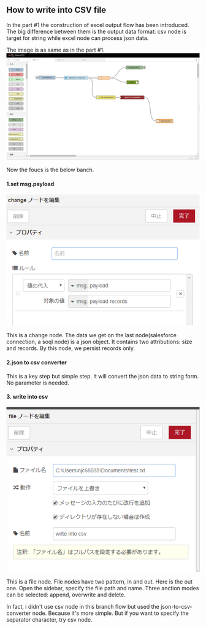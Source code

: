 ## How to write into CSV file 

In the part #1 the construction of excel output flow has been introduced. 
The big difference between them is the output data format: csv node is target for string while excel node can process json data.

The image is as same as in the part #1.
![Complete Image](/img/b6NDwE.png)

Now the foucs is the below banch.

#### 1.set msg.payload

![Complete Image](/img/7yMB63.png)

This is a change node. The data we get on the last node(salesforce connection, a soql node) is a json object. It contains two attributions: size and records. By this node, we persist records only.

#### 2.json to csv converter

This is a key step but simple step. It will convert the json data to string form. No parameter is needed. 

#### 3. write into csv

![Complete Image](/img/2dfAMQ.png)

This is a file node. File nodes have two pattern, in and out. Here is the out one. Open the sidebar, specify the file path and name. Three anction modes can be selected: append, overwrite and delete.

In fact, i didn't use csv node in this branch flow but used the json-to-csv-converter node. Because it's more simple.
But if you want to specify the separator character, try csv node.

